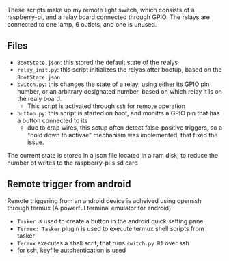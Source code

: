 These scripts make up my remote light switch, which consists of a raspberry-pi, and a relay board connected through GPIO.
The relays are connected to one lamp, 6 outlets, and one is unused.

## Files

- `BootState.json`: this stored the default state of the realys
- `relay_init.py`: this script initializes the relyas after bootup, based on the `BootState.json`
- `switch.py`: this changes the state of a relay, using either its GPIO pin number, or an arbitrary designated number, based on which relay it is on the realy board.
  - This script is activated through `ssh` for remote operation
- `button.py`: this script is started on boot, and monitrs a GPIO pin that has a button connected to its
  - due to crap wires, this setup often detect false-positive triggers, so a "hold down to activae" mechanism was implemented, that fixed the issue.

The current state is stored in a json file located in a ram disk, to reduce the number of writes to the raspberry-pi's sd card

## Remote trigger from android

Remote triggering from an android device is acheived using openssh through termux (A powerful terminal emulator for android)

- `Tasker` is used to create a button in the android quick setting pane
- `Termux: Tasker` plugin is used to execute termux shell scripts from tasker
- `Termux` executes a shell scrit, that runs `switch.py R1` over ssh
- for ssh, keyfile autchentication is used
